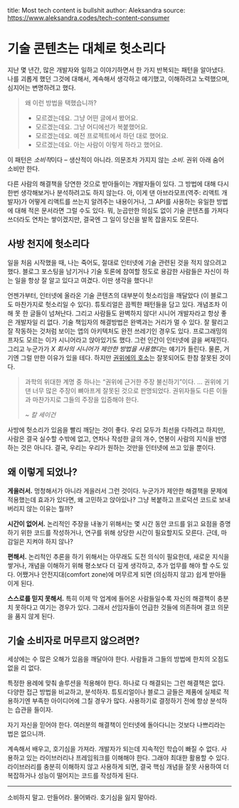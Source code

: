 title: Most tech content is bullshit
author: Aleksandra
source: https://www.aleksandra.codes/tech-content-consumer

# 기술 콘텐츠는 대체로 헛소리다

지난 몇 년간, 많은 개발자와 일하고 이야기하면서 한 가지 반복되는 패턴을 알아냈다. 나를 괴롭게 했던 그것에 대해서, 계속해서 생각하고 얘기했고, 이해하려고 노력했으며, 심지어는 변명하려고 했다.

> 왜 이런 방법을 택했습니까?
>
>   * 모르겠는데요. 그냥 어떤 글에서 봤어요.
>   * 모르겠는데요. 그냥 어디에선가 복붙했어요.
>   * 모르겠는데요. 예전 프로젝트에서 하던 대로 했어요.
>   * 모르겠는데요. 아는 사람이 이렇게 하라고 했어요.
>

이 패턴은 *소비적*이다 – 생산적이 아니라. 의문조차 가지지 않는 *소비*. 권위 아래 숨어 소비만 한다.

다른 사람의 해결책을 당연한 것으로 받아들이는 개발자들이 있다. 그 방법에 대해 다시 한번 생각해보거나 분석하려고도 하지 않는다. 아, 이게 댄 아브라모프(역주: 리액트 개발자)가 어떻게 리액트를 쓰는지 알려주는 내용이거나, 그 API를 사용하는 유일한 방법에 대해 적은 문서라면 그럴 수도 있다. 뭐, 눈곱만한 의심도 없이 기술 콘텐츠를 가져다 쓰더라도 연차는 쌓이겠지만, 결국엔 그 일이 당신을 발목 잡을지도 모른다.

## 사방 천지에 헛소리다

일을 처음 시작했을 때, 나는 죽어도, 절대로 인터넷에 기술 관련된 것을 적지 않으려고 했다. 블로그 포스팅을 남기거나 기술 토론에 참여할 정도로 용감한 사람들은 자신이 하는 일을 항상 잘 알고 있다고 여겼다. 이딴 생각을 했다니!

언젠가부터, 인터넷에 올라온 기술 콘텐츠의 대부분이 헛소리임을 깨달았다 (이 블로그도 마찬가지로 헛소리일 수 있다). 튜토리얼은 끔찍한 패턴들을 담고 있다. 개념조차 이해 못 한 글들이 넘쳐난다. 그리고 사람들도 완벽하지 않다! 시니어 개발자라고 항상 좋은 개발자일 리 없다. 기술 책임자의 해결방법은 완벽과는 거리가 멀 수 있다. 잘 팔리고 잘 작동하는 것처럼 보이는 앱의 아키텍처도 완전 쓰레기인 경우도 있다. 프로그래밍의 프자도 모르는 이가 시니어라고 앉아있기도 했다. 그런 인간이 인터넷에 글을 써재낀다. 그리고 누군가가 *X 회사의 시니어가 제안한 방법을 사용했다*는 얘기가 들린다. 물론, 거기엔 그럴 만한 이유가 있을 테다. 하지만 [권위에의 호소](https://ko.wikipedia.org/wiki/%EA%B6%8C%EC%9C%84%EC%97%90_%ED%98%B8%EC%86%8C%ED%95%98%EB%8A%94_%EB%85%BC%EC%A6%9D)는 잘못되어도 한참 잘못된 것이다.

> 과학의 위대한 계명 중 하나는 “권위에 근거한 주장 불신하기”이다. … 권위에 기댄 너무 많은 주장이 뼈아프게 잘못된 것으로 판명되었다. 권위자들도 다른 이들과 마찬가지로 그들의 주장을 입증해야 한다.
>
> _~ 칼 세이건_

사방에 헛소리가 있음을 빨리 깨닫는 것이 좋다. 우리 모두가 최선을 다하려고 하지만, 사람은 결국 실수할 수밖에 없고, 연차나 작성한 글의 개수, 연봉이 사람의 지식을 반영하는 것은 아니다. 결국, 우리는 우리가 원하는 것만을 인터넷에 쓰고 있을 뿐이다.

## 왜 이렇게 되었나?

**게을러서.** 멍청해서가 아니라 게을러서 그런 것이다. 누군가가 제안한 해결책을 문제에 적용했는데 효과가 있다면, 왜 고민하고 앉아있나? 그냥 복붙하고 프로덕션 코드로 보내버리지 않는 이유는 뭘까?

**시간이 없어서.** 논리적인 주장을 내놓기 위해서는 몇 시간 동안 코드를 읽고 요점을 증명하기 위한 코드를 작성하거나, 연구를 위해 상당한 시간이 필요할지도 모른다. 근데, 마감일은 지켜야 하지 않나?

**편해서.** 논리적인 추론을 하기 위해서는 아무래도 도전 의식이 필요한데, 새로운 지식을 쌓거나, 개념을 이해하기 위해 평소보다 더 깊게 생각하고, 추가 업무를 해야 할 수도 있다. 어쨌거나 안전지대(comfort zone)에 머무르게 되면 (의심하지 않고) 쉽게 받아들이게 된다.

**스스로를 믿지 못해서.** 특히 이제 막 업계에 들어온 사람들일수록 자신의 해결책이 충분치 못하다고 여기는 경우가 있다. 그래서 선임자들이 언급한 것들에 의존하며 결코 의문을 품지 않게 된다.

## 기술 소비자로 머무르지 않으려면?

세상에는 수 많은 오해가 있음을 깨달아야 한다. 사람들과 그들의 방법에 한치의 오점도 없을 리 없다.

특정한 용례에 맞춰 솔루션을 적용해야 한다. 하나로 다 해결되는 그런 해결책은 없다. 다양한 접근 방법을 비교하고, 분석하자. 튜토리얼이나 블로그 글들은 제품에 실제로 적용하기엔 부족한 아이디어에 그칠 경우가 많다. 사용하기로 결정하기 전에 항상 분석하는 습관을 들이자.

자기 자신을 믿어야 한다. 여러분의 해결책이 인터넷에 돌아다니는 것보다 나쁘리라는 법은 없으니까.

계속해서 배우고, 호기심을 가져라. 개발자가 되는데 지속적인 학습이 빠질 수 없다. 사용하고 있는 라이브러리나 프레임워크를 이해해야 한다. 그래야 최대한 활용할 수 있다. 라이브러리를 충분히 이해하지 않고 사용하게 되면, 결국 핵심 개념을 잘못 사용하여 더 복잡하거나 성능이 떨어지는 코드를 작성하게 된다.

* * *

소비하지 말고. 만들어라. 물어봐라. 호기심을 잃지 말아라.
